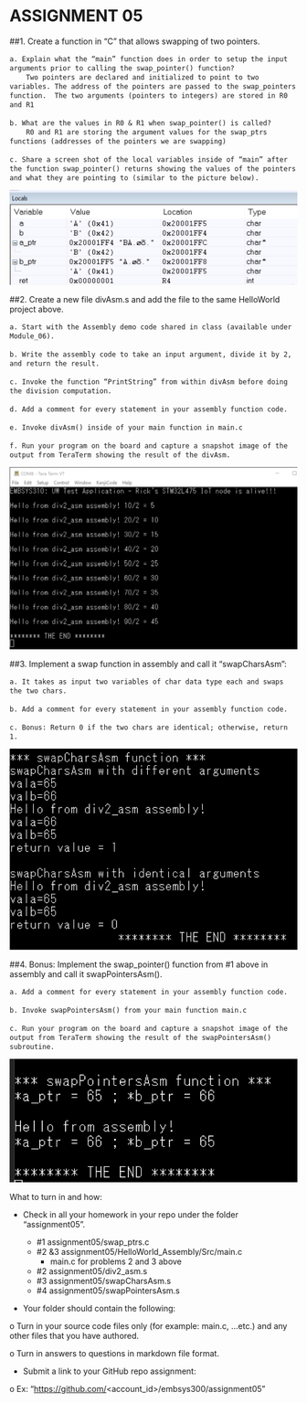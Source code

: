# ASSIGNMENT 05

##1. Create a function in “C” that allows swapping of two pointers.

    a. Explain what the “main” function does in order to setup the input arguments prior to calling the swap_pointer() function?
        Two pointers are declared and initialized to point to two variables. The address of the pointers are passed to the swap_pointers function.  The two arguments (pointers to integers) are stored in R0 and R1
        
    b. What are the values in R0 & R1 when swap_pointer() is called?
        R0 and R1 are storing the argument values for the swap_ptrs functions (addresses of the pointers we are swapping)

    c. Share a screen shot of the local variables inside of “main” after the function swap_pointer() returns showing the values of the pointers and what they are pointing to (similar to the picture below).
![](swap_pointers.png)

##2. Create a new file divAsm.s and add the file to the same HelloWorld project above.

    a. Start with the Assembly demo code shared in class (available under Module_06).

    b. Write the assembly code to take an input argument, divide it by 2, and return the result.

    c. Invoke the function “PrintString” from within divAsm before doing the division computation.

    d. Add a comment for every statement in your assembly function code.

    e. Invoke divAsm() inside of your main function in main.c

    f. Run your program on the board and capture a snapshot image of the output from TeraTerm showing the result of the divAsm.
![](div2_asm_tt_out.png)

##3. Implement a swap function in assembly and call it “swapCharsAsm”:

    a. It takes as input two variables of char data type each and swaps the two chars.

    b. Add a comment for every statement in your assembly function code.

    c. Bonus: Return 0 if the two chars are identical; otherwise, return 1.
![](swapCharsAsm.png)

##4. Bonus: Implement the swap_pointer() function from #1 above in assembly and call it swapPointersAsm().

    a. Add a comment for every statement in your assembly function code.

    b. Invoke swapPointersAsm() from your main function main.c

    c. Run your program on the board and capture a snapshot image of the output from TeraTerm showing the result of the swapPointersAsm() subroutine.
![](swapPointersAsm_tt_output.png)

What to turn in and how:

- Check in all your homework in your repo under the folder “assignment05”.
  - #1 assignment05/swap_ptrs.c
  - #2 &3 assignment05/HelloWorld_Assembly/Src/main.c
    - main.c for problems 2 and 3 above
  - #2 assignment05/div2_asm.s
  - #3 assignment05/swapCharsAsm.s
  - #4 assignment05/swapPointersAsm.s

- Your folder should contain the following:

o Turn in your source code files only (for example: main.c, …etc.) and any other files that you have authored.

o Turn in answers to questions in markdown file format.

- Submit a link to your GitHub repo assignment:

o Ex: “https://github.com/<account_id>/embsys300/assignment05”